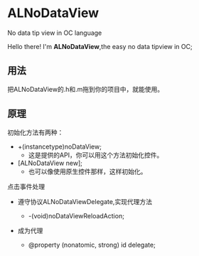 # ALNoDataView
No data tip view in OC language

Hello there! I'm **ALNoDataView**,the easy no data tipview in OC;

## 用法

把ALNoDataView的.h和.m拖到你的项目中，就能使用。

## 原理

初始化方法有两种：

* +(instancetype)noDataView;
	* 这是提供的API，你可以用这个方法初始化控件。
* [ALNoDataView new]; 
	* 也可以像使用原生控件那样，这样初始化。

点击事件处理

* 遵守协议ALNoDataViewDelegate,实现代理方法

	* -(void)noDataViewReloadAction;

* 成为代理

	* @property (nonatomic, strong) id<ALNoDataViewDelegate> delegate;

	
